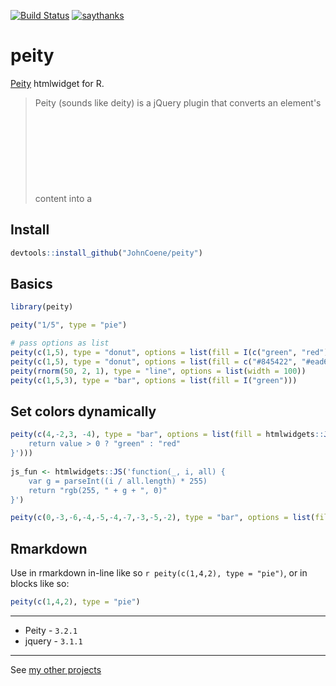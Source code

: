 [![Build Status](https://travis-ci.org/JohnCoene/peity.svg?branch=master)](https://travis-ci.org/JohnCoene/peity)
[![saythanks](https://img.shields.io/badge/say-thanks-ff69b4.svg)](https://saythanks.io/to/JohnCoene)

# peity

[Peity](http://benpickles.github.io/peity/) htmlwidget for R.

> Peity (sounds like deity) is a jQuery plugin that converts an element's content into a <svg> mini pie  donut  line or bar chart  and is compatible with any browser that supports <svg>: Chrome, Firefox, IE9+, Opera, Safari.

## Install

```R
devtools::install_github("JohnCoene/peity")
```

## Basics

```R
library(peity)

peity("1/5", type = "pie")

# pass options as list
peity(c(1,5), type = "donut", options = list(fill = I(c("green", "red")), radius = 100))
peity(c(1,5), type = "donut", options = list(fill = c("#845422", "#ead61c"), radius = 50, innerRadius = 40))
peity(rnorm(50, 2, 1), type = "line", options = list(width = 100))
peity(c(1,5,3), type = "bar", options = list(fill = I("green")))
```

## Set colors dynamically

```R
peity(c(4,-2,3, -4), type = "bar", options = list(fill = htmlwidgets::JS('function(value) {
    return value > 0 ? "green" : "red"
}')))
  
js_fun <- htmlwidgets::JS('function(_, i, all) {
    var g = parseInt((i / all.length) * 255)
    return "rgb(255, " + g + ", 0)"
}')

peity(c(0,-3,-6,-4,-5,-4,-7,-3,-5,-2), type = "bar", options = list(fill = js_fun))
```

## Rmarkdown

Use in rmarkdown in-line like so ``r peity(c(1,4,2), type = "pie")``, or in blocks like so:

```R
peity(c(1,4,2), type = "pie")
```

-----------------------------------------------

* Peity - `3.2.1`
* jquery - `3.1.1`

-----------------------------------------------

See [my other projects](http://johncoene.github.io/projects/)
